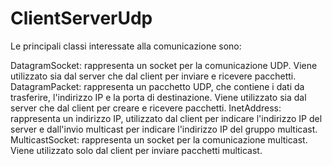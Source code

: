 # ClientServerUdp
Le principali classi interessate alla comunicazione sono:

DatagramSocket: rappresenta un socket per la comunicazione UDP. Viene utilizzato sia dal server che dal client per inviare e ricevere pacchetti.
DatagramPacket: rappresenta un pacchetto UDP, che contiene i dati da trasferire, l'indirizzo IP e la porta di destinazione. Viene utilizzato sia dal server che dal client per creare e ricevere pacchetti.
InetAddress: rappresenta un indirizzo IP, utilizzato dal client per indicare l'indirizzo IP del server e dall'invio multicast per indicare l'indirizzo IP del gruppo multicast.
MulticastSocket: rappresenta un socket per la comunicazione multicast. Viene utilizzato solo dal client per inviare pacchetti multicast.

